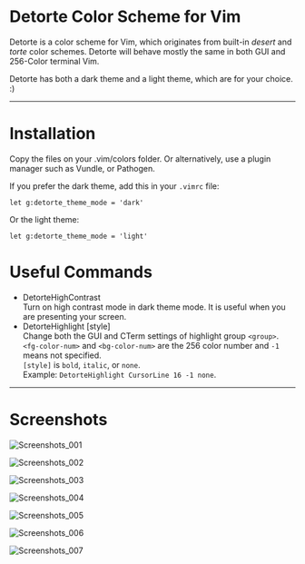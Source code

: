 # Detorte Color Scheme for Vim
Detorte is a color scheme for Vim, which originates from built-in *desert* and *torte* color schemes. Detorte will behave mostly the same in both GUI and 256-Color terminal Vim.

Detorte has both a dark theme and a light theme, which are for your choice. :)

***
# Installation
Copy the files on your .vim/colors folder. Or alternatively, use a plugin manager such as Vundle, or Pathogen.

If you prefer the dark theme, add this in your `.vimrc` file:

```
let g:detorte_theme_mode = 'dark'
```

Or the light theme:

```
let g:detorte_theme_mode = 'light'
```

# Useful Commands
- DetorteHighContrast  
Turn on high contrast mode in dark theme mode. It is useful when you are presenting your screen.
- DetorteHighlight <group> <fg-color-num> <bg-color-num> [style]  
Change both the GUI and CTerm settings of highlight group `<group>`. `<fg-color-num>` and `<bg-color-num>` are the 256 color number and `-1` means not specified.  
`[style]` is `bold`, `italic`, or `none`.  
Example: `DetorteHighlight CursorLine 16 -1 none`.

***
# Screenshots
![Screenshots_001](https://github.com/tamlok/detorte/blob/master/screenshots/detorte_001.png)

![Screenshots_002](https://github.com/tamlok/detorte/blob/master/screenshots/detorte_002.png)

![Screenshots_003](https://github.com/tamlok/detorte/blob/master/screenshots/detorte_003.png)

![Screenshots_004](https://github.com/tamlok/detorte/blob/master/screenshots/detorte_004.png)

![Screenshots_005](https://github.com/tamlok/detorte/blob/master/screenshots/detorte_005.png)

![Screenshots_006](https://github.com/tamlok/detorte/blob/master/screenshots/detorte_006.png)

![Screenshots_007](https://github.com/tamlok/detorte/blob/master/screenshots/detorte_007.png)

